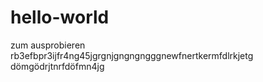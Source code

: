 # hello-world
zum ausprobieren
rb3efbpr3ijfr4ng45jgrgnjgngngngggnewfnertkermfdlrkjetg dömgödrjtnrfdöfmn4jg
